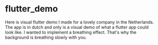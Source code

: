 # flutter_demo
 Here is visual flutter demo I made for a lovely company in the Netherlands. The app is in dutch and only is a visual demo of what a flutter app could look like. I wanted to implement a breathing effect. That's why the background is breathing slowly with you.

